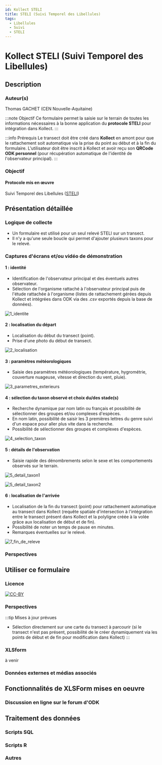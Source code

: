 ```yaml
---
id: Kollect STELI
title: STELI (Suivi Temporel des Libellules)
tags:
  - Libellules
  - Suivi
  - STELI
---
```

# Kollect STELI (Suivi Temporel des Libellules)

## Description
### Auteur(s)
Thomas GACHET (CEN Nouvelle-Aquitaine)

:::note Objectif
Ce formulaire permet la saisie sur le terrain de toutes les informations nécessaires à la bonne application du **protocole STELI** pour intégration dans Kollect.
:::

:::info Prérequis
Le transect doit être créé dans **Kollect** en amont pour que le rattachement soit automatique via la prise du point au début et à la fin du formulaire.
L'utilisateur doit être inscrit à Kollect et avoir reçu son **QRCode ODK personnel** (pour récupération automatique de l'identité de l'observateur principal).
:::
### Objectif
#### Protocole mis en œuvre
Suivi Temporel des Libellules ([STELI](https://steli.mnhn.fr/))

## Présentation détaillée
### Logique de collecte
* Un formulaire est utilisé pour un seul relevé STELI sur un transect.
* Il n'y a qu'une seule boucle qui permet d'ajouter plusieurs taxons pour le relevé.

### Captures d'écrans et/ou vidéo de démonstration

#### 1 : identité

* Identification de l'observateur principal et des éventuels autres observateur. 
* Sélection de l'organisme rattaché à l'observateur principal puis de l'étude rattachée à l'organisme (listes de rattachement gérées depuis Kollect et intégrées dans ODK via des _.csv_ exportés depuis la base de données).


![1_identite](../fichiers/kollect_steli/ecrans/1_identite_281x500.jpg)

#### 2 : localisation du départ

* Localisation du début du transect (point).
* Prise d'une photo du début de transect.


![2_localisation](../fichiers/kollect_steli/ecrans/2_localisation_281x500.jpg)


#### 3 : paramètres météorologiques

* Saisie des paramètres météorologiques (température, hygrométrie, couverture nuageuse, vitesse et direction du vent, pluie).

![3_parametres_exterieurs](../fichiers/kollect_steli/ecrans/3_parametres_exterieurs_281x500.jpg)


#### 4 : sélection du taxon observé et choix du/des stade(s)

* Recherche dynamique par nom latin ou français et possibilité de sélectionner des groupes et/ou complexes d'espèces. 
* En nom latin, possibilité de saisir les 3 premières lettres du genre suivi d'un espace pour aller plus vite dans la recherche.
* Possibilité de sélectionner des groupes et complexes d'espèces.

![4_selection_taxon](../fichiers/kollect_steli/ecrans/4_selection_taxon_281x500.jpg)

 
#### 5 : détails de l'observation

* Saisie rapide des dénombrements selon le sexe et les comportements observés sur le terrain.

![5_detail_taxon1](../fichiers/kollect_steli/ecrans/5_detail_taxon1_281x500.jpg)

![5_detail_taxon2](../fichiers/kollect_steli/ecrans/5_detail_taxon2_281x500.jpg)

#### 6 : localisation de l'arrivée
 
* Localisation de la fin du transect (point) pour rattachement automatique au transect dans Kollect (requête spatiale d'intersection à l'intégration entre le transect présent dans Kollect et la polyligne créée à la volée grâce aux localisation de début et de fin).
* Possibilité de noter un temps de pause en minutes.
* Remarques éventuelles sur le relevé.

![7_fin_de_releve](../fichiers/kollect_steli/ecrans/7_fin_de_releve_281x500.jpg)

### Perspectives

## Utiliser ce formulaire
### Licence 
[![CC-BY](../fichiers/by.png)]((https://creativecommons.org/licenses/by/2.0/fr/))

### Perspectives
:::tip Mises à jour prévues
* Sélection directement sur une carte du transect à parcourir (si le transect n'est pas présent, possibilité de le créer dynamiquement via les points de début et de fin pour modification dans Kollect)
:::

### XLSform
à venir
### Données externes et médias associés

## Fonctionnalités de XLSForm mises en oeuvre
### Discussion en ligne sur le forum d'ODK

## Traitement des données
### Scripts SQL
### Scripts R
### Autres